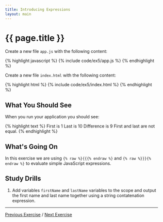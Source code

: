 ```yaml
---
title: Introducing Expressions
layout: main
---
```


# {{ page.title }}

Create a new file `app.js` with the following content:

{% highlight javascript %}
{% include code/ex5/app.js %}
{% endhighlight %}

Create a new file `index.html` with the following content:

{% highlight html %}
{% include code/ex5/index.html %}
{% endhighlight %}

## What You Should See

When you run your application you should see:

{% highlight text %}
First is 1
Last is 10
Difference is 9
First and last are not equal.
{% endhighlight %}


## What's Going On

In this exercise we are using `{% raw %}{{{% endraw %}` and `{% raw %}}}{% endraw %}` to evaluate
simple JavaScript expressions.

## Study Drills

1. Add variables `firstName` and `lastName` variables to the scope and output
the first name and last name together using a string contatenation expression.

---

[Previous Exercise](ex4.html) / [Next Exercise](ex6.html)

